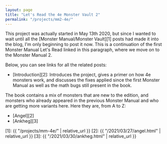 ```yaml
---
layout: page
title: "Let's Read the 4e Monster Vault 2"
permalink: "/projects/mm2-4e/"
---
```


This project was actually started in May 13th 2020, but since I wanted to wait
until all the [Monster Manual/Monster Vault][1] posts had made it into the blog,
I'm only beginning to post it now. This is a continuation of the first Monster
Manual Let's Read linked in this paragraph, where we move on to the Monster
Manual 2.

Below, you can see links for all the related posts:

- [Introduction][2]: Introduces the project, gives a primer on how 4e monsters
  work, and discusses the fixes applied since the first Monster Manual as well
  as the math bugs still present in the book.


The book contains a mix of monsters that are new to the edition, and monsters
who already appeared in the previous Monster Manual and who are getting more
variants here. Here they are, from A to Z:

- [Angel][2]
- [Ankheg][3]

[1]: {{ "/projects/mm-4e/" | relative_url }}
[2]: {{ "/2021/03/27/angel.html" | relative_url }}
[3]: {{ "/2021/03/30/ankheg.html" | relative_url }}
